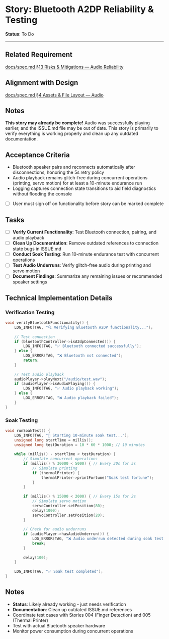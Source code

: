# Story: Bluetooth A2DP Reliability & Testing

**Status**: To Do

---

## Related Requirement
[docs/spec.md §13 Risks & Mitigations — Audio Reliability](../spec.md#13-risks--mitigations)

## Alignment with Design
[docs/spec.md §4 Assets & File Layout — Audio](../spec.md#4-assets--file-layout)

## Notes
**This story may already be complete!** Audio was successfully playing earlier, and the ISSUE.md file may be out of date. This story is primarily to verify everything is working properly and clean up any outdated documentation.

## Acceptance Criteria
- Bluetooth speaker pairs and reconnects automatically after disconnections, honoring the 5s retry policy
- Audio playback remains glitch-free during concurrent operations (printing, servo motion) for at least a 10-minute endurance run
- Logging captures connection state transitions to aid field diagnostics without flooding the console
- [ ] User must sign off on functionality before story can be marked complete

## Tasks
- [ ] **Verify Current Functionality**: Test Bluetooth connection, pairing, and audio playback
- [ ] **Clean Up Documentation**: Remove outdated references to connection state bugs in ISSUE.md
- [ ] **Conduct Soak Testing**: Run 10-minute endurance test with concurrent operations
- [ ] **Test Audio Underruns**: Verify glitch-free audio during printing and servo motion
- [ ] **Document Findings**: Summarize any remaining issues or recommended speaker settings

## Technical Implementation Details

### Verification Testing
```cpp
void verifyBluetoothFunctionality() {
    LOG_INFO(TAG, "🔍 Verifying Bluetooth A2DP functionality...");
    
    // Test connection
    if (bluetoothController->isA2dpConnected()) {
        LOG_INFO(TAG, "✅ Bluetooth connected successfully");
    } else {
        LOG_ERROR(TAG, "❌ Bluetooth not connected");
        return;
    }
    
    // Test audio playback
    audioPlayer->playNext("/audio/test.wav");
    if (audioPlayer->isAudioPlaying()) {
        LOG_INFO(TAG, "✅ Audio playback working");
    } else {
        LOG_ERROR(TAG, "❌ Audio playback failed");
    }
}
```

### Soak Testing
```cpp
void runSoakTest() {
    LOG_INFO(TAG, "🧪 Starting 10-minute soak test...");
    unsigned long startTime = millis();
    unsigned long testDuration = 10 * 60 * 1000; // 10 minutes
    
    while (millis() - startTime < testDuration) {
        // Simulate concurrent operations
        if (millis() % 30000 < 5000) { // Every 30s for 5s
            // Simulate printing
            if (thermalPrinter) {
                thermalPrinter->printFortune("Soak test fortune");
            }
        }
        
        if (millis() % 15000 < 2000) { // Every 15s for 2s
            // Simulate servo motion
            servoController.setPosition(80);
            delay(1000);
            servoController.setPosition(20);
        }
        
        // Check for audio underruns
        if (audioPlayer->hasAudioUnderrun()) {
            LOG_ERROR(TAG, "❌ Audio underrun detected during soak test!");
            break;
        }
        
        delay(100);
    }
    
    LOG_INFO(TAG, "✅ Soak test completed");
}
```

## Notes
- **Status**: Likely already working - just needs verification
- **Documentation**: Clean up outdated ISSUE.md references
- Coordinate test cases with Stories 004 (Finger Detection) and 005 (Thermal Printer)
- Test with actual Bluetooth speaker hardware
- Monitor power consumption during concurrent operations
